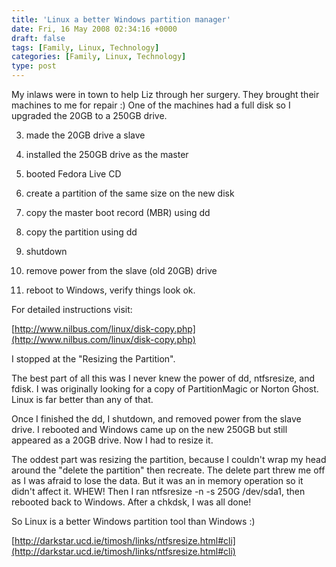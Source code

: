 ```yaml
---
title: 'Linux a better Windows partition manager'
date: Fri, 16 May 2008 02:34:16 +0000
draft: false
tags: [Family, Linux, Technology]
categories: [Family, Linux, Technology]
type: post
---
```


My inlaws were in town to help Liz through her surgery. They brought their machines to me for repair :) One of the machines had a full disk so I upgraded the 20GB to a 250GB drive.

3.  made the 20GB drive a slave

6.  installed the 250GB drive as the master

9.  booted Fedora Live CD

12.  create a partition of the same size on the new disk

15.  copy the master boot record (MBR) using dd

18.  copy the partition using dd

21.  shutdown

24.  remove power from the slave (old 20GB) drive

27.  reboot to Windows, verify things look ok.

For detailed instructions visit:

[http://www.nilbus.com/linux/disk-copy.php](http://www.nilbus.com/linux/disk-copy.php)

I stopped at the "Resizing the Partition".

The best part of all this was I never knew the power of dd, ntfsresize, and fdisk. I was originally looking for a copy of PartitionMagic or Norton Ghost. Linux is far better than any of that.

Once I finished the dd, I shutdown, and removed power from the slave drive. I rebooted and Windows came up on the new 250GB but still appeared as a 20GB drive. Now I had to resize it.

The oddest part was resizing the partition, because I couldn't wrap my head around the "delete the partition" then recreate. The delete part threw me off as I was afraid to lose the data. But it was an in memory operation so it didn't affect it. WHEW! Then I ran ntfsresize -n -s 250G /dev/sda1, then rebooted back to Windows. After a chkdsk, I was all done!

So Linux is a better Windows partition tool than Windows :)

[http://darkstar.ucd.ie/timosh/links/ntfsresize.html#cli](http://darkstar.ucd.ie/timosh/links/ntfsresize.html#cli)